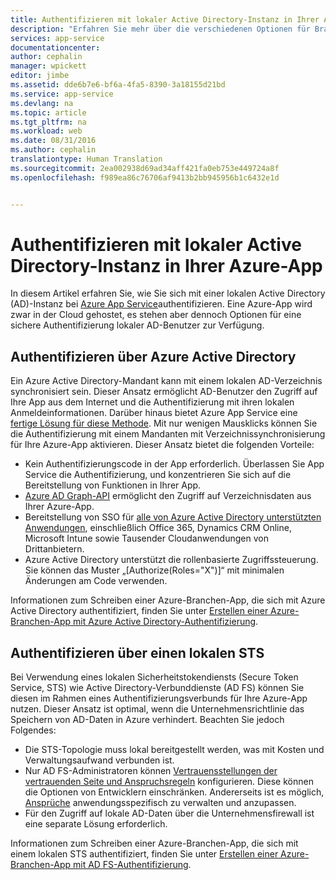 ```yaml
---
title: Authentifizieren mit lokaler Active Directory-Instanz in Ihrer Azure-App | Microsoft Docs
description: "Erfahren Sie mehr über die verschiedenen Optionen für Branchen-Apps in Azure App Service für die Authentifizierung mit lokaler Active Directory-Instanz."
services: app-service
documentationcenter: 
author: cephalin
manager: wpickett
editor: jimbe
ms.assetid: dde6b7e6-bf6a-4fa5-8390-3a18155d21bd
ms.service: app-service
ms.devlang: na
ms.topic: article
ms.tgt_pltfrm: na
ms.workload: web
ms.date: 08/31/2016
ms.author: cephalin
translationtype: Human Translation
ms.sourcegitcommit: 2ea002938d69ad34aff421fa0eb753e449724a8f
ms.openlocfilehash: f989ea86c76706af9413b2bb945956b1c6432e1d


---
```

# <a name="authenticate-with-on-premises-active-directory-in-your-azure-app"></a>Authentifizieren mit lokaler Active Directory-Instanz in Ihrer Azure-App
In diesem Artikel erfahren Sie, wie Sie sich mit einer lokalen Active Directory (AD)-Instanz bei [Azure App Service](../app-service/app-service-value-prop-what-is.md)authentifizieren. Eine Azure-App wird zwar in der Cloud gehostet, es stehen aber dennoch Optionen für eine sichere Authentifizierung lokaler AD-Benutzer zur Verfügung. 

## <a name="authenticate-through-azure-active-directory"></a>Authentifizieren über Azure Active Directory
Ein Azure Active Directory-Mandant kann mit einem lokalen AD-Verzeichnis synchronisiert sein. Dieser Ansatz ermöglicht AD-Benutzer den Zugriff auf Ihre App aus dem Internet und die Authentifizierung mit ihren lokalen Anmeldeinformationen. Darüber hinaus bietet Azure App Service eine [fertige Lösung für diese Methode](../app-service-mobile/app-service-mobile-how-to-configure-active-directory-authentication.md). Mit nur wenigen Mausklicks können Sie die Authentifizierung mit einem Mandanten mit Verzeichnissynchronisierung für Ihre Azure-App aktivieren. Dieser Ansatz bietet die folgenden Vorteile:

* Kein Authentifizierungscode in der App erforderlich. Überlassen Sie App Service die Authentifizierung, und konzentrieren Sie sich auf die Bereitstellung von Funktionen in Ihrer App.
* [Azure AD Graph-API](http://msdn.microsoft.com/library/azure/hh974476.aspx) ermöglicht den Zugriff auf Verzeichnisdaten aus Ihrer Azure-App.
* Bereitstellung von SSO für [alle von Azure Active Directory unterstützten Anwendungen](/marketplace/active-directory/), einschließlich Office 365, Dynamics CRM Online, Microsoft Intune sowie Tausender Cloudanwendungen von Drittanbietern. 
* Azure Active Directory unterstützt die rollenbasierte Zugriffssteuerung. Sie können das Muster „[Authorize(Roles="X")]“ mit minimalen Änderungen am Code verwenden.

Informationen zum Schreiben einer Azure-Branchen-App, die sich mit Azure Active Directory authentifiziert, finden Sie unter [Erstellen einer Azure-Branchen-App mit Azure Active Directory-Authentifizierung](web-sites-dotnet-lob-application-azure-ad.md).

## <a name="authenticate-through-an-on-premises-sts"></a>Authentifizieren über einen lokalen STS
Bei Verwendung eines lokalen Sicherheitstokendiensts (Secure Token Service, STS) wie Active Directory-Verbunddienste (AD FS) können Sie diesen im Rahmen eines Authentifizierungsverbunds für Ihre Azure-App nutzen. Dieser Ansatz ist optimal, wenn die Unternehmensrichtlinie das Speichern von AD-Daten in Azure verhindert. Beachten Sie jedoch Folgendes:

* Die STS-Topologie muss lokal bereitgestellt werden, was mit Kosten und Verwaltungsaufwand verbunden ist.
* Nur AD FS-Administratoren können [Vertrauensstellungen der vertrauenden Seite und Anspruchsregeln](http://technet.microsoft.com/library/dd807108.aspx) konfigurieren. Diese können die Optionen von Entwicklern einschränken. Andererseits ist es möglich, [Ansprüche](http://technet.microsoft.com/library/ee913571.aspx) anwendungsspezifisch zu verwalten und anzupassen.
* Für den Zugriff auf lokale AD-Daten über die Unternehmensfirewall ist eine separate Lösung erforderlich.

Informationen zum Schreiben einer Azure-Branchen-App, die sich mit einem lokalen STS authentifiziert, finden Sie unter [Erstellen einer Azure-Branchen-App mit AD FS-Authentifizierung](web-sites-dotnet-lob-application-adfs.md).




<!--HONumber=Nov16_HO3-->


